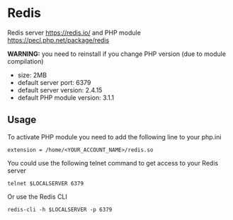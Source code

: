 # Redis

Redis server https://redis.io/ and PHP module https://pecl.php.net/package/redis

**WARNING:** you need to reinstall if you change PHP version (due to module compilation)

* size: 2MB
* default server port: 6379
* default server version: 2.4.15
* default PHP module version: 3.1.1

## Usage

To activate PHP module you need to add the following line to your php.ini
```
extension = /home/<YOUR_ACCOUNT_NAME>/redis.so
```

You could use the following telnet command to get access to your Redis server
```
telnet $LOCALSERVER 6379
```

Or use the Redis CLI
```
redis-cli -h $LOCALSERVER -p 6379
```